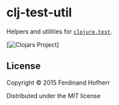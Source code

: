 # clj-test-util

Helpers and utilities for
[`clojure.test`](http://clojure.github.io/clojure/clojure.test-api).

[![Clojars Project](https://clojars.org/fhofherr/clj-test-util/latest-version.svg)]

## License

Copyright © 2015 Ferdinand Hofherr

Distributed under the MIT license
